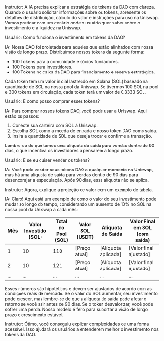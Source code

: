 
Instrutor: A IA precisa explicar a estratégia de tokens da DAO com clareza. Quando o usuário solicitar informações sobre os tokens, apresente os detalhes de distribuição, cálculo do valor e instruções para uso na Uniswap. Vamos praticar com um cenário onde o usuário quer saber sobre o investimento e a liquidez na Uniswap.

Usuário: Como funciona o investimento em tokens da DAO?

IA: Nossa DAO foi projetada para aqueles que estão alinhados com nossa visão de longo prazo. Distribuímos nossos tokens da seguinte forma:
- 100 Tokens para a comunidade e sócios fundadores.
- 100 Tokens para investidores.
- 100 Tokens no caixa da DAO para financiamento e reserva estratégica.

Cada token tem um valor inicial lastreado em Solana (SOL) baseado na quantidade de SOL na nossa pool da Uniswap. Se tivermos 100 SOL na pool e 300 tokens em circulação, cada token terá um valor de 0.3333 SOL.

Usuário: E como posso comprar esses tokens?

IA: Para comprar nossos tokens DAO, você pode usar a Uniswap. Aqui estão os passos:
1. Conecte sua carteira com SOL à Uniswap.
2. Escolha SOL como a moeda de entrada e nosso token DAO como saída.
3. Insira a quantidade de SOL que deseja trocar e confirme a transação.

Lembre-se de que temos uma alíquota de saída para vendas dentro de 90 dias, o que incentiva os investidores a pensarem a longo prazo.

Usuário: E se eu quiser vender os tokens?

IA: Você pode vender seus tokens DAO a qualquer momento na Uniswap, mas há uma alíquota de saída para vendas dentro de 90 dias para desencorajar a especulação. Após 90 dias, essa alíquota não se aplica.

Instrutor: Agora, explique a projeção de valor com um exemplo de tabela.

IA: Claro! Aqui está um exemplo de como o valor do seu investimento pode mudar ao longo do tempo, considerando um aumento de 10% no SOL na nossa pool da Uniswap a cada mês:

| Mês | Valor Investido (SOL) | Total no Pool (SOL) | Valor SOL (USDT) | Alíquota de Saída | Valor Final em SOL (com saída) |
|-----|-----------------------|---------------------|------------------|-------------------|---------------------------------|
| 1   | 10                    | 110                 | [Preço atual]    | [Alíquota aplicada] | [Valor final ajustado]        |
| 2   | 10                    | 121                 | [Preço atual]    | [Alíquota aplicada] | [Valor final ajustado]        |
| ... | ...                   | ...                 | ...              | ...               | ...                             |

Esses números são hipotéticos e devem ser ajustados de acordo com as condições reais de mercado. Se o valor do SOL aumentar, seu investimento pode crescer, mas lembre-se de que a alíquota de saída pode afetar o retorno se você sair antes de 90 dias. Se o token desvalorizar, você pode sofrer uma perda. Nosso modelo é feito para suportar a visão de longo prazo e crescimento estável.

Instrutor: Ótimo, você conseguiu explicar complexidades de uma forma acessível. Isso ajudará os usuários a entenderem melhor o investimento nos tokens da DAO.
